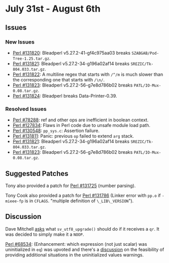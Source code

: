 # July 31st - August 6th

## Issues

### New Issues

* [Perl #131820](http://rt.perl.org/Ticket/Display.html?id=131820):
  Bleadperl v5.27.2-41-gf4c975aa03 breaks
  `SZABGAB/Pod-Tree-1.25.tar.gz`.
* [Perl #131821](http://rt.perl.org/Ticket/Display.html?id=131821):
  Bleadperl v5.27.2-34-g196a02af14 breaks
  `SREZIC/Tk-804.033.tar.gz`.
* [Perl #131822](http://rt.perl.org/Ticket/Display.html?id=131822): A
  multiline regex that starts with `/^/m` is much slower than the
  corresponding one that starts with `/\n/`.
* [Perl #131823](http://rt.perl.org/Ticket/Display.html?id=131823):
  Bleadperl v5.27.2-56-g7e8d786b02 breaks
  `PATL/IO-Mux-0.08.tar.gz`.
* [Perl #131824](http://rt.perl.org/Ticket/Display.html?id=131824):
  Bleadperl breaks Data-Printer-0.39.

### Resolved Issues

* [Perl #78288](http://rt.perl.org/Ticket/Display.html?id=78288): ref
  and other ops are inefficient in boolean context.
* [Perl #127834](http://rt.perl.org/Ticket/Display.html?id=127834):
  Flaws in Perl code due to unsafe module load path.
* [Perl #130548](http://rt.perl.org/Ticket/Display.html?id=130548):
  `pp_sys.c`: Assertion failure.
* [Perl #131811](http://rt.perl.org/Ticket/Display.html?id=131811):
  Panic: previous `op` failed to extend `arg` stack.
* [Perl #131821](http://rt.perl.org/Ticket/Display.html?id=131821):
  Bleadperl v5.27.2-34-g196a02af14 breaks
  `SREZIC/Tk-804.033.tar.gz`.
* [Perl #131823](http://rt.perl.org/Ticket/Display.html?id=131823):
  Bleadperl v5.27.2-56-g7e8d786b02 breaks
  `PATL/IO-Mux-0.08.tar.gz`.

## Suggested Patches

Tony also provided a patch for
[Perl #131725](http://rt.perl.org/Ticket/Display.html?id=131725)
(number parsing).

Tony Cook also provided a patch for
[Perl #131786](http://rt.perl.org/Ticket/Display.html?id=131786)
(Linker error with `pp.o` if `-mieee-fp` is in `CFLAGS`.
"multiple definition of `\_LIB\_VERSION`").

## Discussion

Dave Mitchell
[asks](http://nntp.perl.org/group/perl.perl5.porters/245804) what
`sv_utf8_upgrade()` should do if it receives a `qr`. It was decided to
simply make it a `NOOP`.

[Perl #68534](http://rt.perl.org/Ticket/Display.html?id=68534):
(Enhancement: which expression (not just scalar) was uninitialized
in `eq`) was upvoted and there's a
[discussion](http://nntp.perl.org/group/perl.perl5.porters/245807)
on the feasibility of providing additional situations in the
uninitialized values warnings.
